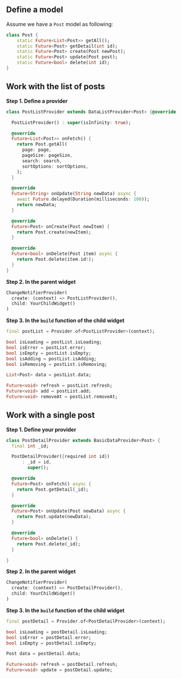 ## Define a model

Assume we have a `Post` model as following:

```dart
class Post {
    static Future<List<Post>> getAll();
    static Future<Post> getDetail(int id);
    static Future<Post> create(Post newPost);
    static Future<Post> update(Post post);
    static Future<bool> delete(int id);
}
```

## Work with the list of posts

**Step 1. Define a provider**

```dart
class PostListProvider extends DataListProvider<Post> {@override

  PostListProvider() : super(isInfinity: true);

  @override
  Future<List<Post>> onFetch() {
    return Post.getAll(
      page: page,
      pageSize: pageSize,
      search: search,
      sortOptions: sortOptions,
    );
  }

  @override
  Future<String> onUpdate(String newData) async {
    await Future.delayed(Duration(milliseconds: 100));
    return newData;
  }

  @override
  Future<Post> onCreate(Post newItem) {
    return Post.create(newItem);
  }

  @override
  Future<bool> onDelete(Post item) async {
    return Post.delete(item.id!);
  }
}
```

**Step 2. In the parent widget**

```dart
ChangeNotifierProvider(
  create: (context) => PostListProvider(),
  child: YourChildWidget()
)
```

**Step 3. In the `build` function of the child widget**

```dart
final postList = Provider.of<PostListProvider>(context);

bool isLoading = postList.isLoading;
bool isError = postList.error;
bool isEmpty = postList.isEmpty;
bool isAdding = postList.isAdding;
bool isRemoving = postList.isRemoving;

List<Post> data = postList.data;

Future<void> refresh = postList.refresh;
Future<void> add = postList.add;
Future<void> removeAt = postList.removeAt;
```

## Work with a single post

**Step 1. Define your provider**

```dart
class PostDetailProvider extends BasicDataProvider<Post> {
  final int _id;

  PostDetailProvider({required int id})
      : _id = id,
        super();

  @override
  Future<Post> onFetch() async {
    return Post.getDetail(_id);
  }

  @override
  Future<Post> onUpdate(Post newData) async {
    return Post.update(newData);
  }

  @override
  Future<bool> onDelete() {
    return Post.delete(_id);
  }

}
```

**Step 2. In the parent widget**

```dart
ChangeNotifierProvider(
  create: (context) => PostDetailProvider(),
  child: YourChildWidget()
)
```

**Step 3. In the `build` function of the child widget**

```dart
final postDetail = Provider.of<PostDetailProvider>(context);

bool isLoading = postDetail.isLoading;
bool isError = postDetail.error;
bool isEmpty = postDetail.isEmpty;

Post data = postDetail.data;

Future<void> refresh = postDetail.refresh;
Future<void> update = postDetail.update;
```
